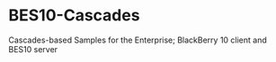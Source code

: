 BES10-Cascades
==============

Cascades-based Samples for the Enterprise; BlackBerry 10 client and BES10 server
